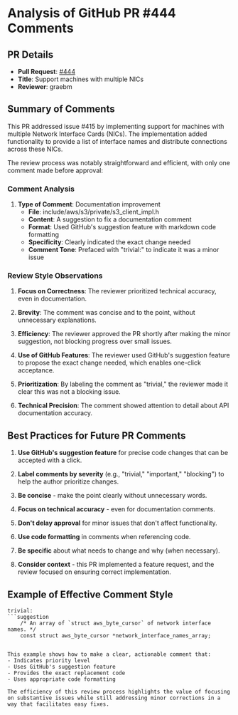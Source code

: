 # Analysis of GitHub PR #444 Comments

## PR Details
- **Pull Request**: [#444](https://github.com/awslabs/aws-c-s3/pull/444)
- **Title**: Support machines with multiple NICs
- **Reviewer**: graebm

## Summary of Comments

This PR addressed issue #415 by implementing support for machines with multiple Network Interface Cards (NICs). The implementation added functionality to provide a list of interface names and distribute connections across these NICs.

The review process was notably straightforward and efficient, with only one comment made before approval:

### Comment Analysis

1. **Type of Comment**: Documentation improvement
   - **File**: include/aws/s3/private/s3_client_impl.h
   - **Content**: A suggestion to fix a documentation comment
   - **Format**: Used GitHub's suggestion feature with markdown code formatting
   - **Specificity**: Clearly indicated the exact change needed
   - **Comment Tone**: Prefaced with "trivial:" to indicate it was a minor issue

### Review Style Observations

1. **Focus on Correctness**: The reviewer prioritized technical accuracy, even in documentation.
   
2. **Brevity**: The comment was concise and to the point, without unnecessary explanations.
   
3. **Efficiency**: The reviewer approved the PR shortly after making the minor suggestion, not blocking progress over small issues.
   
4. **Use of GitHub Features**: The reviewer used GitHub's suggestion feature to propose the exact change needed, which enables one-click acceptance.
   
5. **Prioritization**: By labeling the comment as "trivial," the reviewer made it clear this was not a blocking issue.
   
6. **Technical Precision**: The comment showed attention to detail about API documentation accuracy.

## Best Practices for Future PR Comments

1. **Use GitHub's suggestion feature** for precise code changes that can be accepted with a click.
   
2. **Label comments by severity** (e.g., "trivial," "important," "blocking") to help the author prioritize changes.
   
3. **Be concise** - make the point clearly without unnecessary words.
   
4. **Focus on technical accuracy** - even for documentation comments.
   
5. **Don't delay approval** for minor issues that don't affect functionality.
   
6. **Use code formatting** in comments when referencing code.
   
7. **Be specific** about what needs to change and why (when necessary).
   
8. **Consider context** - this PR implemented a feature request, and the review focused on ensuring correct implementation.

## Example of Effective Comment Style

```
trivial: 
```suggestion
    /* An array of `struct aws_byte_cursor` of network interface names. */
    const struct aws_byte_cursor *network_interface_names_array;
```
```

This example shows how to make a clear, actionable comment that:
- Indicates priority level
- Uses GitHub's suggestion feature
- Provides the exact replacement code
- Uses appropriate code formatting

The efficiency of this review process highlights the value of focusing on substantive issues while still addressing minor corrections in a way that facilitates easy fixes.